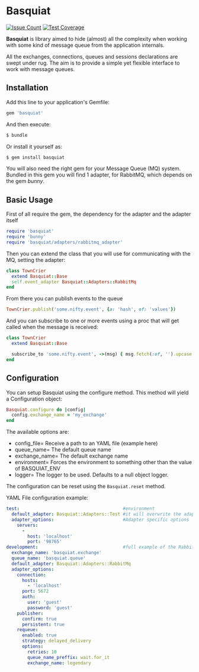 # Basquiat

[![Issue Count](https://codeclimate.com/github/VAGAScom/basquiat/badges/issue_count.svg)](https://codeclimate.com/github/VAGAScom/basquiat)
[![Test Coverage](https://codeclimate.com/github/VAGAScom/basquiat/badges/coverage.svg)](https://codeclimate.com/github/VAGAScom/basquiat/coverage)

**Basquiat** is library aimed to hide (almost) all the complexity when working with some kind of message queue from the application internals.

All the exchanges, connections, queues and sessions declarations are swept under rug. The aim is to provide a simple yet flexible interface to work with message queues.

## Installation

Add this line to your application's Gemfile:

```ruby
gem 'basquiat'
```

And then execute:

```bash
$ bundle
```

Or install it yourself as:

```bash
$ gem install basquiat
```

You will also need the right gem for your Message Queue (MQ) system. Bundled in this gem you will find 1 adapter, for RabbitMQ, which depends on the gem _bunny_.

## Basic Usage

First of all require the gem, the dependency for the adapter and the adapter itself

```ruby
require 'basquiat'
require 'bunny'
require 'basquiat/adapters/rabbitmq_adapter'
```

Then you can extend the class that you will use for communicating with the MQ, setting the adapter:

```ruby
class TownCrier
  extend Basquiat::Base
  self.event_adapter Basquiat::Adapters::RabbitMq
end
```
From there you can publish events to the queue

```ruby
TownCrier.publish('some.nifty.event', {a: 'hash', of: 'values'})
```
And you can subscribe to one or more events using a proc that will get called when the message is received:

```ruby
class TownCrier
  extend Basquiat::Base

  subscribe_to 'some.nifty.event', ->(msg) { msg.fetch(:of, '').upcase }
end
```

## Configuration

You can setup Basquiat using the configure method. This method will yield a Configuration object:

```ruby
Basquiat.configure do |config|
  config.exchange_name = 'my_exchange'
end
```
The available options are:

- config_file= Receive a path to an YAML file (example here)
- queue_name= The default queue name
- exchange_name= The default exchange name
- environment= Forces the environment to something other than the value of BASQUIAT_ENV
- logger= The logger to be used. Defaults to a null object logger.

The configuration can be reset using the `Basquiat.reset` method.

YAML File configuration example:

```yaml
test:                                       #environment
  default_adapter: Basquiat::Adapters::Test #it will overwrite the adapter on all classes that extend Basquiat::Base
  adapter_options:                          #Adapter specific options
    servers:
      -
        host: 'localhost'
        port: '98765'
development:                                #full example of the RabbitMq options
  exchange_name: 'basquiat.exchange'
  queue_name: 'basquiat.queue'
  default_adapter: Basquiat::Adapters::RabbitMq
  adapter_options:
    connection:
      hosts:
        - 'localhost'
      port: 5672
      auth:
        user: 'guest'
        password: 'guest'
    publisher:
      confirm: true
      persistent: true
    requeue:
      enabled: true
      strategy: delayed_delivery
      options:
        retries: 10
        queue_name_preffix: wait.for_it
        exchange_name: legendary
```
